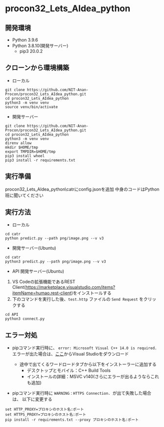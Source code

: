 # procon32_Lets_AIdea_python

## 開発環境
- Python 3.9.6
- Python 3.8.10(開発サーバー)
  - pip3 20.0.2
## クローンから環境構築

- ローカル

```
git clone https://github.com/NIT-Anan-Procon/procon32_Lets_AIdea_python.git
cd procon32_Lets_AIdea_python
python3 -m venv venv
source venv/bin/activate
```

- 開発サーバー

```
git clone https://github.com/NIT-Anan-Procon/procon32_Lets_AIdea_python.git
cd procon32_Lets_AIdea_python
python3 -m venv venv
direnv allow
mkdir $HOME/tmp
export TMPDIR=$HOME/tmp
pip3 install wheel
pip3 install -r requirements.txt
```

## 実行準備

procon32_Lets_AIdea_python\catrにconfig.jsonを追加
中身のコードはPython班に聞いてください

## 実行方法

- ローカル

```
cd catr
python predict.py --path png/image.png --v v3
```

- 開発サーバー(Ubuntu)

```
cd catr
python3 predict.py --path png/image.png --v v3
```

- API 開発サーバー(Ubuntu)

1. VS Codeの拡張機能であるREST Client(https://marketplace.visualstudio.com/items?itemName=humao.rest-client)をインストールする
2. 下のコマンドを実行した後、`test.http` ファイルの `Send Request` をクリックする
```
cd API
python3 connect.py
```


## エラー対処  

- pipコマンド実行時に、 `error: Microsoft Visual C++ 14.0 is required.` エラーが出た場合は、[ここ](https://visualstudio.microsoft.com/ja/downloads/)からVisual Studioをダウンロード
  - 途中で出てくるワードロードタブから以下をインストーラーに追加する  
    - デスクトップとモバイル：C++ Build Tools  
    - インストールの詳細：MSVC v140(さらにエラーが出るようならこれも追加)  

- pipコマンド実行時に `WARNING：HTTPS Connection. `が出て失敗した場合は、 以下に変更する 
```
set HTTP_PROXY=プロキシのホスト名:ポート
set HTTPS_PROXY=プロキシのホスト名:ポート
pip install -r requirements.txt --proxy プロキシのホスト名:ポート
```
